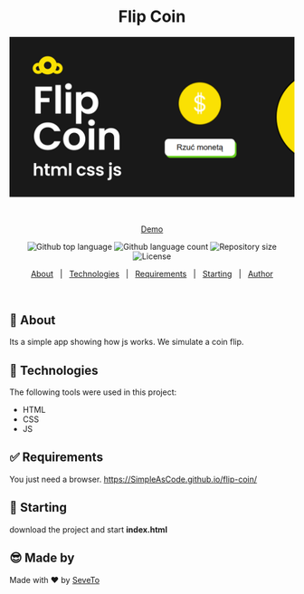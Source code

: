 <div align="center" id="top"> 
<h1 align="center">Flip Coin</h1>
  <a target="_blank" href="https://SimpleAsCode.github.io/flip-coin/">
  <img src="./preview.png" alt="Tabliczka Mnożenia Do Nauki" />
  </a>

&#xa0;

<a target="_blank" href="https://SimpleAsCode.github.io/flip-coin/">Demo</a>

</div>

<p align="center">
  <img alt="Github top language" src="https://img.shields.io/github/languages/top/SimpleAsCode/flip-coin?color=56BEB8">

  <img alt="Github language count" src="https://img.shields.io/github/languages/count/SimpleAsCode/flip-coin?color=56BEB8">

  <img alt="Repository size" src="https://img.shields.io/github/repo-size/SimpleAsCode/flip-coin?color=56BEB8">

  <img alt="License" src="https://img.shields.io/github/license/SimpleAsCode/flip-coin?color=56BEB8">
</p>

<p align="center">
  <a href="#dart-about">About</a> &#xa0; | &#xa0; 
  <!-- <a href="#sparkles-features">Features</a> &#xa0; | &#xa0; -->
  <a href="#rocket-technologies">Technologies</a> &#xa0; | &#xa0;
  <a href="#white_check_mark-requirements">Requirements</a> &#xa0; | &#xa0;
  <a href="#checkered_flag-starting">Starting</a> &#xa0; | &#xa0;
  <a href="https://github.com/SimpleAsCode" target="_blank">Author</a>
</p>

<br>

## :dart: About
Its a simple app showing how js works. We simulate a coin flip.

## :rocket: Technologies

The following tools were used in this project:

- HTML
- CSS
- JS

## :white_check_mark: Requirements

You just need a browser.
https://SimpleAsCode.github.io/flip-coin/

## :checkered_flag: Starting

download the project and start **index.html**

## 😎 Made by

Made with ❤️ by <a href="https://github.com/SeveToo" target="_blank">SeveTo</a>
